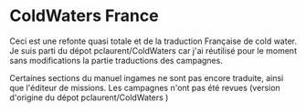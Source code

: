 # ColdWaters France
Ceci est une refonte quasi totale et de la traduction Française de cold water.
Je suis parti du dépot pclaurent/ColdWaters car j'ai réutilisé pour le moment sans modifications la partie traductions des campagnes.

Certaines sections du manuel ingames ne sont pas encore traduite, ainsi que l'éditeur de missions.
Les campagnes n'ont pas été revues (version d'origine du dépot pclaurent/ColdWaters )

